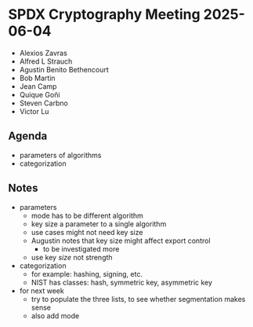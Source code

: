 # SPDX Cryptography Meeting 2025-06-04

- Alexios Zavras
- Alfred L Strauch
- Agustin Benito Bethencourt
- Bob Martin
- Jean Camp
- Quique Goñi
- Steven Carbno
- Victor Lu

## Agenda

- parameters of algorithms
- categorization

## Notes

- parameters
    - mode has to be different algorithm
    - key size  a parameter to a single algorithm
    - use cases might not need key size
    - Augustin notes that key size might affect export control
      - to be investigated more
    - use key *size* not strength
- categorization
    - for example: hashing, signing, etc.
    - NIST has classes: hash, symmetric key, asymmetric key
- for next week
  - try to populate the three lists, to see whether segmentation makes sense
  - also add mode

